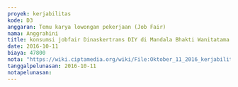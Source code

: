 ```yaml
---
proyek: kerjabilitas
kode: D3
anggaran: Temu karya lowongan pekerjaan (Job Fair)
nama: Anggrahini
title: konsumsi jobfair Dinaskertrans DIY di Mandala Bhakti Wanitatama Yogyakarta 11- 13 Oktober 2016
date: 2016-10-11
biaya: 47800
nota: "https://wiki.ciptamedia.org/wiki/File:Oktober_11_2016_kerjabilitas_D3_snack_jobfair_wanitatama_inok383.jpg"
tanggalpelunasan: 2016-10-11
notapelunasan:
---
```

